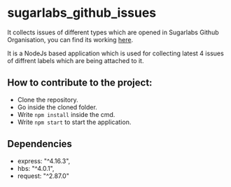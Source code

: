 # sugarlabs_github_issues
It collects issues of different types which are opened in Sugarlabs Github Organisation, you can find its working [here]().

It is a NodeJs based application which is used for collecting latest 4 issues of diffrent labels which are being attached to it.

## How to contribute to the project:
* Clone the repository.
* Go inside the cloned folder.
* Write `npm install` inside the cmd.
* Write `npm start` to start the application.

## Dependencies
 *  express: "^4.16.3",
 *  hbs: "^4.0.1",
 *  request: "^2.87.0"
